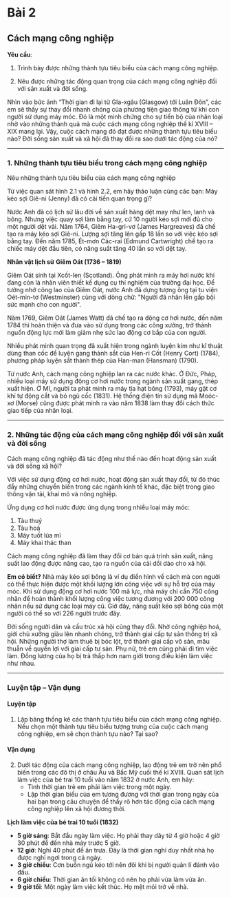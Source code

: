 # Bài 2
## Cách mạng công nghiệp

**Yêu cầu**:

1. Trình bày được những thành tựu tiêu biểu của cách mạng công nghiệp.

2. Nêu được những tác động quan trọng của cách mạng công nghiệp đối với sản xuất và đời sống.

Nhìn vào bức ảnh “Thời gian đi lại từ Gla-xgâu (Glasgow) tới Luân Đôn”, các em sẽ thấy sự thay đổi nhanh chóng của phương tiện giao thông từ khi con người sử dụng máy móc. Đó là một minh chứng cho sự tiến bộ của nhân loại nhờ vào những thành quả mà cuộc cách mạng công nghiệp thế kỉ XVIII – XIX mang lại. Vậy, cuộc cách mạng đó đạt được những thành tựu tiêu biểu nào? Đời sống sản xuất và xã hội đã thay đổi ra sao dưới tác động của nó?

---

### 1. Những thành tựu tiêu biểu trong cách mạng công nghiệp

Nêu những thành tựu tiêu biểu của cách mạng công nghiệp

Từ việc quan sát hình 2.1 và hình 2.2, em hãy thảo luận cùng các bạn: Máy kéo sợi Giê-ni (Jenny) đã có cải tiến quan trọng gì?

Nước Anh đã có lịch sử lâu đời về sản xuất hàng dệt may như len, lanh và bông. Nhưng việc quay sợi làm bằng tay, cứ 10 người kéo sợi mới đủ cho một người dệt vải. Năm 1764, Giêm Ha-gri-vơ (James Hargreaves) đã chế tạo ra máy kéo sợi Giê-ni. Lượng sợi tăng lên gấp 18 lần so với việc kéo sợi bằng tay. Đến năm 1785, Ét-mơn Các-rai (Edmund Cartwright) chế tạo ra chiếc máy dệt đầu tiên, có năng suất tăng 40 lần so với dệt tay.

**Nhân vật lịch sử**
**Giêm Oát (1736 – 1819)**

Giêm Oát sinh tại Xcốt-len (Scotland). Ông phát minh ra máy hơi nước khi đang còn là nhân viên thiết kế dụng cụ thí nghiệm của trường đại học. Để tưởng nhớ công lao của Giêm Oát, nước Anh đã dựng tượng ông tại tu viện Oét-min-tơ (Westminster) cùng với dòng chữ: "Người đã nhân lên gấp bội sức mạnh cho con người".

Năm 1769, Giêm Oát (James Watt) đã chế tạo ra động cơ hơi nước, đến năm 1784 thì hoàn thiện và đưa vào sử dụng trong các công xưởng, trở thành nguồn động lực mới làm giảm nhẹ sức lao động cơ bắp của con người.

Nhiều phát minh quan trọng đã xuất hiện trong ngành luyện kim như kĩ thuật dùng than cốc để luyện gang thành sắt của Hen-ri Cốt (Henry Cort) (1784), phương pháp luyện sắt thành thép của Han-man (Hansman) (1790).

Từ nước Anh, cách mạng công nghiệp lan ra các nước khác. Ở Đức, Pháp, nhiều loại máy sử dụng động cơ hơi nước trong ngành sản xuất gang, thép xuất hiện. Ở Mĩ, người ta phát minh ra máy tỉa hạt bông (1793), máy gặt cơ khí tự động cắt và bó ngũ cốc (1831). Hệ thống điện tín sử dụng mã Moóc-xơ (Morse) cũng được phát minh ra vào năm 1838 làm thay đổi cách thức giao tiếp của nhân loại.

---

### 2. Những tác động của cách mạng công nghiệp đối với sản xuất và đời sống

Cách mạng công nghiệp đã tác động như thế nào đến hoạt động sản xuất và đời sống xã hội?

Với việc sử dụng động cơ hơi nước, hoạt động sản xuất thay đổi, từ đó thúc đẩy những chuyển biến trong các ngành kinh tế khác, đặc biệt trong giao thông vận tải, khai mỏ và nông nghiệp.

Ứng dụng cơ hơi nước được ứng dụng trong nhiều loại máy móc:
1. Tàu thuỷ
2. Tàu hoả
3. Máy tuốt lúa mì
4. Máy khai thác than

Cách mạng công nghiệp đã làm thay đổi cơ bản quá trình sản xuất, năng suất lao động được nâng cao, tạo ra nguồn của cải dồi dào cho xã hội.

**Em có biết?**
Nhà máy kéo sợi bông là ví dụ điển hình về cách mà con người có thể thực hiện được một khối lượng lớn công việc với sự hỗ trợ của máy móc. Khi sử dụng động cơ hơi nước 100 mã lực, nhà máy chỉ cần 750 công nhân để hoàn thành khối lượng công việc tương đương với 200 000 công nhân nếu sử dụng các loại máy cũ. Giờ đây, năng suất kéo sợi bông của một người có thể so với 226 người trước đây.

Đời sống người dân và cấu trúc xã hội cũng thay đổi. Nhờ công nghiệp hoá, giới chủ xưởng giàu lên nhanh chóng, trở thành giai cấp tư sản thống trị xã hội. Những người thợ làm thuê bị bóc lột, trở thành giai cấp vô sản, mâu thuẫn về quyền lợi với giai cấp tư sản. Phụ nữ, trẻ em cũng phải đi tìm việc làm. Đồng lương của họ bị trả thấp hơn nam giới trong điều kiện làm việc như nhau.

---

### Luyện tập – Vận dụng
#### Luyện tập

1. Lập bảng thống kê các thành tựu tiêu biểu của cách mạng công nghiệp. Nếu chọn một thành tựu tiêu biểu tượng trưng của cuộc cách mạng công nghiệp, em sẽ chọn thành tựu nào? Tại sao?

#### Vận dụng

2. Dưới tác động của cách mạng công nghiệp, lao động trẻ em trở nên phổ biến trong các đô thị ở châu Âu và Bắc Mỹ cuối thế kỉ XVIII. Quan sát lịch làm việc của bé trai 10 tuổi vào năm 1832 ở nước Anh, em hãy:
    *   Tình thời gian trẻ em phải làm việc trong một ngày.
    *   Lập thời gian biểu của em tương đương với thời gian trong ngày của hai bạn trong câu chuyện để thấy rõ hơn tác động của cách mạng công nghiệp lên xã hội đương thời.

**Lịch làm việc của bé trai 10 tuổi (1832)**
*   **5 giờ sáng**: Bắt đầu ngày làm việc. Họ phải thay dây từ 4 giờ hoặc 4 giờ 30 phút để đến nhà máy trước 5 giờ.
*   **12 giờ**: Nghỉ 40 phút để ăn trưa. Đây là thời gian nghỉ duy nhất nhà họ được nghỉ ngơi trong cả ngày.
*   **3 giờ chiều**: Cơn buồn ngủ kéo tới nên đôi khi bị người quản lí đánh vào đầu.
*   **6 giờ chiều**: Thời gian ăn tối không có nên họ phải vừa làm vừa ăn.
*   **9 giờ tối**: Một ngày làm việc kết thúc. Họ mệt mỏi trở về nhà.
